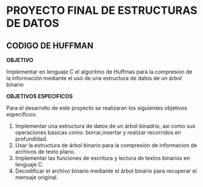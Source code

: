 # PROYECTO FINAL DE ESTRUCTURAS DE DATOS

## CODIGO DE HUFFMAN

**OBJETIVO**

Implementar en lenguaje C el algoritmo de Huffmas para la compresion de la información mediante el uso de una estructura de datos de un árbol binario

**OBJETIVOS ESPECIFICOS**

Para el desarrollo de este proyecto se realizaran los siguientes objetivos especificos:
1. Implementar una estructura de datos de un árbol binadrio, asi como sus operaciones básicas como: 
borrar,insertar y realizar recorridos en profundidad.
2. Usar la estructura de árbol binario para la compresión de informacion de archivos de texto plano.
3. Implementar las funciones de escritura y lectura de textos binarios en lenguaje C.
4. Decodificar el archivo binario mediante el árbol binario para recuperar el mensaje original.

